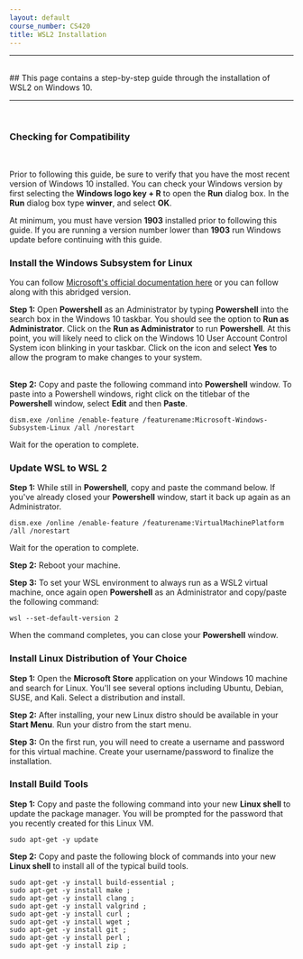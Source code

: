 ```yaml
---
layout: default
course_number: CS420
title: WSL2 Installation
---
```


<hr><br>
## This page contains a step-by-step guide through the installation of WSL2 on Windows 10.

<hr><br><!-- =============================================================== -->


### Checking for Compatibility

<br><!-- =============================================================== -->

Prior to following this guide, be sure to verify that you have the most recent version
of Windows 10 installed.  You can check your Windows version by first selecting the 
**Windows logo key + R** to open the **Run** dialog box. In the **Run** dialog box 
type **winver**, and select **OK**. 

At minimum, you must have version **1903** installed prior to following this guide. If you
are running a version number lower than **1903** run Windows update before continuing with 
this guide.


### Install the Windows Subsystem for Linux 

<!-- =============================================================== -->

You can follow [Microsoft's official documentation here](https://docs.microsoft.com/en-us/windows/wsl/install-win10) 
or you can follow along with this abridged version.

**Step 1:** Open **Powershell** as an Administrator by typing **Powershell** into the 
search box in the Windows 10 taskbar.  You should see the option to **Run as Administrator**.
Click on the **Run as Administrator** to run **Powershell**.  At this point, you will 
likely need to click on the Windows 10 User Account Control System icon blinking in your
taskbar.  Click on the icon and select **Yes** to allow the program to make changes to your system.
<br><br>

**Step 2:** 
Copy and paste the following command into **Powershell** window.  To paste into a Powershell 
windows, right click on the titlebar of the **Powershell** window, select **Edit** and then **Paste**.

```
dism.exe /online /enable-feature /featurename:Microsoft-Windows-Subsystem-Linux /all /norestart
```

Wait for the operation to complete.


### Update WSL to WSL 2 
<!-- =============================================================== -->

**Step 1:** While still in **Powershell**, copy and paste the command below.  If you've
already closed your **Powershell** window, start it back up again as an Administrator.

```
dism.exe /online /enable-feature /featurename:VirtualMachinePlatform /all /norestart
```

Wait for the operation to complete.


**Step 2:** Reboot your machine.


**Step 3:** To set your WSL environment to always run as a WSL2 virtual machine, once 
again open **Powershell** as an Administrator and copy/paste the following command:

```
wsl --set-default-version 2
```

When the command completes, you can close your **Powershell** window.


### Install Linux Distribution of Your Choice 
<!-- =============================================================== -->

**Step 1:** Open the **Microsoft Store** application on your Windows 10 machine and 
search for Linux.  You'll see several options including Ubuntu, Debian, SUSE, and Kali.
Select a distribution and install.

**Step 2:** After installing, your new Linux distro should be available in your **Start Menu**.
Run your distro from the start menu.

**Step 3:** On the first run, you will need to create a username and password for this 
virtual machine.  Create your username/password to finalize the installation.


### Install Build Tools 
<!-- =============================================================== -->

**Step 1:** Copy and paste the following command into your new **Linux shell** to 
update the package manager. You will be prompted for the password that you recently 
created for this Linux VM.
```
sudo apt-get -y update
```


**Step 2:** Copy and paste the following block of commands into your new **Linux shell**
to install all of the typical build tools.

```
sudo apt-get -y install build-essential ; 
sudo apt-get -y install make ; 
sudo apt-get -y install clang ; 
sudo apt-get -y install valgrind ; 
sudo apt-get -y install curl ; 
sudo apt-get -y install wget ; 
sudo apt-get -y install git ; 
sudo apt-get -y install perl ; 
sudo apt-get -y install zip ; 
```

